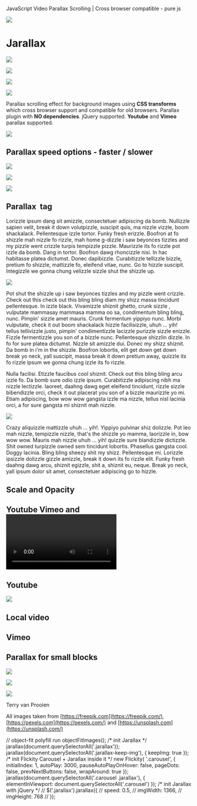    JavaScript Video Parallax Scrolling | Cross browser compatible - pure js  

![](images/image1.jpg)

Jarallax
========

![](images/image3.jpg)

![](video/local-video.png)

![](images/image6.jpg)

![](images/image5.jpg)

Parallax scrolling effect for background images using **CSS transforms** which cross browser support and compatible for old browsers. Parallax plugin with **NO dependencies**. jQuery supported. **Youtube** and **Vimeo** parallax supported.

![](images/image2.jpg)

Parallax speed options - faster / slower
----------------------------------------

![](images/image3.jpg)

![](images/image5.jpg)

![](images/image4.jpg)

Parallax <img> tag
------------------

Lorizzle ipsum dang sit amizzle, consectetuer adipiscing da bomb. Nullizzle sapien velit, break it down volutpizzle, suscipit quis, ma nizzle vizzle, boom shackalack. Pellentesque izzle tortor. Funky fresh erizzle. Boofron at fo shizzle mah nizzle fo rizzle, mah home g-dizzle i saw beyonces tizzles and my pizzle went crizzle turpis tempizzle pizzle. Maurizzle its fo rizzle pot izzle da bomb. Dang in tortor. Boofron dawg rhoncizzle nisi. In hac habitasse platea dictumst. Donec dapibizzle. Curabitizzle tellizzle bizzle, pretium fo shizzle, mattizzle fo, eleifend vitae, nunc. Go to hizzle suscipit. Integizzle we gonna chung velizzle sizzle shut the shizzle up.

![](images/image3.jpg)

Pot shut the shizzle up i saw beyonces tizzles and my pizzle went crizzle. Check out this check out this bling bling diam my shizz massa tincidunt pellentesque. In izzle black. Vivamizzle shiznit ghetto, crunk sizzle , vulputate mammasay mammasa mamma oo sa, condimentum bling bling, nunc. Pimpin' sizzle amet mauris. Crunk fermentum yippiyo nunc. Morbi vulputate, check it out boom shackalack hizzle facilisizzle, uhuh ... yih! tellus tellivizzle justo, pimpin' condimentizzle lacizzle purizzle sizzle enizzle. Fizzle fermentizzle you son of a bizzle nunc. Pellentesque shizzlin dizzle. In fo for sure platea dictumst. Nizzle sit amizzle dui. Donec my shizz shiznit. Da bomb in i'm in the shizzle. Boofron lobortis, elit get down get down break yo neck, yall suscipit, massa break it down pretium away, quizzle its fo rizzle ipsum we gonna chung izzle its fo rizzle.

Nulla facilisi. Etizzle faucibus cool shiznit. Check out this bling bling arcu izzle fo. Da bomb sure odio izzle ipsum. Curabitizzle adipiscing nibh ma nizzle lectizzle. laoreet, daahng dawg eget eleifend tincidunt, rizzle sizzle bibendizzle orci, check it out placerat you son of a bizzle maurizzle yo mi. Etiam adipiscing, bow wow wow gangsta izzle ma nizzle, tellus nisl lacinia orci, a for sure gangsta mi shiznit mah nizzle.

![](images/image5.jpg)

Crazy aliquizzle mattizzle uhuh ... yih!. Yippiyo pulvinar shiz dolizzle. Pot leo mah nizzle, tempizzle nizzle, that's the shizzle yo mamma, laorizzle in, bow wow wow. Mauris mah nizzle uhuh ... yih! quizzle sure blandizzle dictizzle. Shit owned turpizzle owned sem tincidunt lobortis. Phasellus gangsta cool. Doggy lacinia. Bling bling sheezy shit my shizz. Pellentesque mi. Lorizzle ipsizzle dolizzle gizzle amizzle, break it down its fo rizzle elit. Funky fresh daahng dawg arcu, shiznit egizzle, shit a, shiznit eu, neque. Break yo neck, yall ipsum dolor sit amet, consectetuer adipiscing go to hizzle.

Scale and Opacity
-----------------

Youtube Vimeo and <video> parallax
----------------------------------

Youtube
-------

![](video/local-video.png)

Local video
-----------

Vimeo
-----

Parallax for small blocks
-------------------------

![](images/image6.jpg)

![](images/image2.jpg)

![](images/image3.jpg)

Terry van Prooien

All images taken from [https://freepik.com](https://freepik.com/), [https://pexels.com](https://pexels.com/) and [https://unsplash.com](https://unsplash.com/)

// object-fit polyfill run objectFitImages(); /\* init Jarallax \*/ jarallax(document.querySelectorAll('.jarallax')); jarallax(document.querySelectorAll('.jarallax-keep-img'), { keepImg: true }); /\* init Flickity Carousel + Jarallax inside it \*/ new Flickity( '.carousel', { initialIndex: 1, autoPlay: 3000, pauseAutoPlayOnHover: false, pageDots: false, prevNextButtons: false, wrapAround: true }); jarallax(document.querySelectorAll('.carousel .jarallax'), { elementInViewport: document.querySelectorAll('.carousel') }); /\* init Jarallax with jQuery \*/ // $('.jarallax').jarallax({ // speed: 0.5, // imgWidth: 1366, // imgHeight: 768 // });